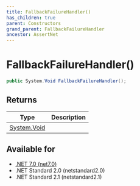```yaml
---
title: FallbackFailureHandler()
has_children: true
parent: Constructors
grand_parent: FallbackFailureHandler
ancestor: AssertNet
---
```

# FallbackFailureHandler()

```csharp
public System.Void FallbackFailureHandler();
```

## Returns
|Type|Description|
|-|-|
|[System.Void](https://learn.microsoft.com/en-us/dotnet/api/system.void)||

## Available for
- [.NET 7.0 (net7.0)](https://versionsof.net/core/7.0/)
- .NET Standard 2.0 (netstandard2.0)
- .NET Standard 2.1 (netstandard2.1)
